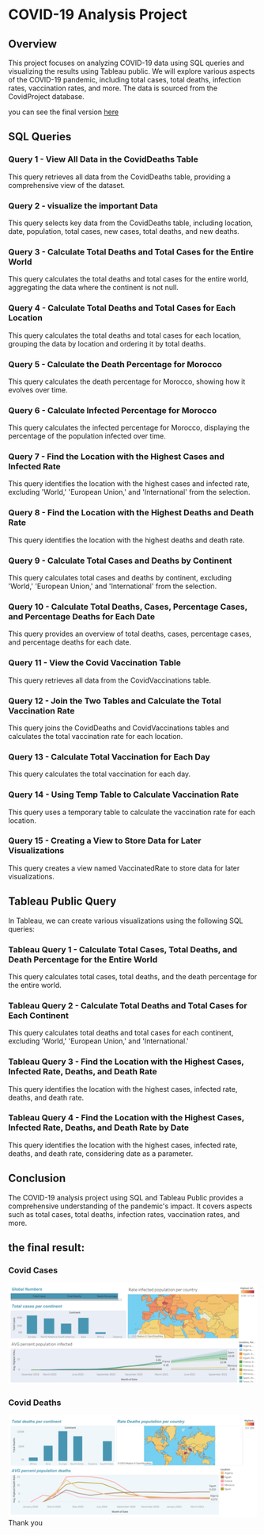 # COVID-19 Analysis Project

## Overview

This project focuses on analyzing COVID-19 data using SQL queries and visualizing the results using Tableau public. We will explore various aspects of the COVID-19 pandemic, including total cases, total deaths, infection rates, vaccination rates, and more. The data is sourced from the CovidProject database.

you can see the final version [here](https://public.tableau.com/app/profile/hassane.skikri/vizzes)
## SQL Queries

### Query 1 - View All Data in the CovidDeaths Table

This query retrieves all data from the CovidDeaths table, providing a comprehensive view of the dataset.

### Query 2 - visualize the important Data

This query selects key data from the CovidDeaths table, including location, date, population, total cases, new cases, total deaths, and new deaths.

### Query 3 - Calculate Total Deaths and Total Cases for the Entire World

This query calculates the total deaths and total cases for the entire world, aggregating the data where the continent is not null.

### Query 4 - Calculate Total Deaths and Total Cases for Each Location

This query calculates the total deaths and total cases for each location, grouping the data by location and ordering it by total deaths.

### Query 5 - Calculate the Death Percentage for Morocco

This query calculates the death percentage for Morocco, showing how it evolves over time.

### Query 6 - Calculate Infected Percentage for Morocco

This query calculates the infected percentage for Morocco, displaying the percentage of the population infected over time.

### Query 7 - Find the Location with the Highest Cases and Infected Rate

This query identifies the location with the highest cases and infected rate, excluding 'World,' 'European Union,' and 'International' from the selection.

### Query 8 - Find the Location with the Highest Deaths and Death Rate

This query identifies the location with the highest deaths and death rate.

### Query 9 - Calculate Total Cases and Deaths by Continent

This query calculates total cases and deaths by continent, excluding 'World,' 'European Union,' and 'International' from the selection.

### Query 10 - Calculate Total Deaths, Cases, Percentage Cases, and Percentage Deaths for Each Date

This query provides an overview of total deaths, cases, percentage cases, and percentage deaths for each date.

### Query 11 - View the Covid Vaccination Table

This query retrieves all data from the CovidVaccinations table.

### Query 12 - Join the Two Tables and Calculate the Total Vaccination Rate

This query joins the CovidDeaths and CovidVaccinations tables and calculates the total vaccination rate for each location.

### Query 13 - Calculate Total Vaccination for Each Day

This query calculates the total vaccination for each day.

### Query 14 - Using Temp Table to Calculate Vaccination Rate

This query uses a temporary table to calculate the vaccination rate for each location.

### Query 15 - Creating a View to Store Data for Later Visualizations

This query creates a view named VaccinatedRate to store data for later visualizations.

## Tableau Public Query

In Tableau, we can create various visualizations using the following SQL queries:

### Tableau Query 1 - Calculate Total Cases, Total Deaths, and Death Percentage for the Entire World

This query calculates total cases, total deaths, and the death percentage for the entire world.

### Tableau Query 2 - Calculate Total Deaths and Total Cases for Each Continent

This query calculates total deaths and total cases for each continent, excluding 'World,' 'European Union,' and 'International.'

### Tableau Query 3 - Find the Location with the Highest Cases, Infected Rate, Deaths, and Death Rate

This query identifies the location with the highest cases, infected rate, deaths, and death rate.

### Tableau Query 4 - Find the Location with the Highest Cases, Infected Rate, Deaths, and Death Rate by Date

This query identifies the location with the highest cases, infected rate, deaths, and death rate, considering date as a parameter.

## Conclusion

The COVID-19 analysis project using SQL and Tableau Public provides a comprehensive understanding of the pandemic's impact. It covers aspects such as total cases, total deaths, infection rates, vaccination rates, and more.


## the final result:
### Covid Cases
![Covid Cases](images/Covid_cases.png)

### Covid Deaths
![Covid Deaths](images/Covid_Deaths.png)
Thank you 

